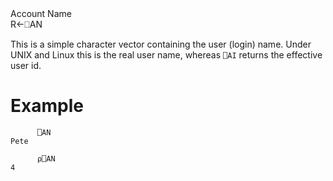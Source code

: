 <div class="heading">
  <div class="name">Account Name</div>
  <div class="command">R←⎕AN</div>
</div>

This is a simple character vector containing the user (login) name. Under UNIX and Linux this is the real user name, whereas `⎕AI` returns the effective user id.

# Example
```apl
      ⎕AN
Pete
 
      ⍴⎕AN
4
```
